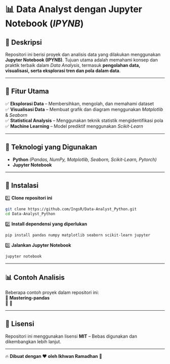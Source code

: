 # 📊 Data Analyst dengan Jupyter Notebook (*IPYNB*)

## 📌 Deskripsi

Repositori ini berisi proyek dan analisis data yang dilakukan menggunakan **Jupyter Notebook (IPYNB)**. Tujuan utama adalah memahami konsep dan praktik terbaik dalam *Data Analysis*, termasuk **pengolahan data, visualisasi, serta eksplorasi tren dan pola dalam data**.

---

## 🎯 Fitur Utama

✅ **Eksplorasi Data** – Membersihkan, mengolah, dan memahami dataset  
✅ **Visualisasi Data** – Membuat grafik dan diagram menggunakan *Matplotlib* & *Seaborn*  
✅ **Statistical Analysis** – Menggunakan teknik statistik mengidentifikasi pola  
✅ **Machine Learning** – Model prediktif menggunakan *Scikit-Learn*  

---

## 🔧 Teknologi yang Digunakan

- **Python** *(Pandas, NumPy, Matplotlib, Seaborn, Scikit-Learn, Pytorch)*  
- **Jupyter Notebook**  

---

## 📌 Instalasi

1️⃣ **Clone repositori ini**  
```bash
git clone https://github.com/IngsR/Data-Analyst_Python.git
cd Data-Analyst_Python
```

2️⃣ **Install dependensi yang diperlukan**  
```bash
pip install pandas numpy matplotlib seaborn scikit-learn jupyter
```

3️⃣ **Jalankan Jupyter Notebook**  
```bash
jupyter notebook
```

---

## 📊 Contoh Analisis

Beberapa contoh proyek dalam repositori ini:  
🔹 **Mastering-pandas**       
🔹
🔹 


---

## 📜 Lisensi

Repositori ini menggunakan lisensi **MIT** – Bebas digunakan dan dikembangkan lebih lanjut.

---

🔥 **Dibuat dengan ❤️ oleh Ikhwan Ramadhan** 🚀

